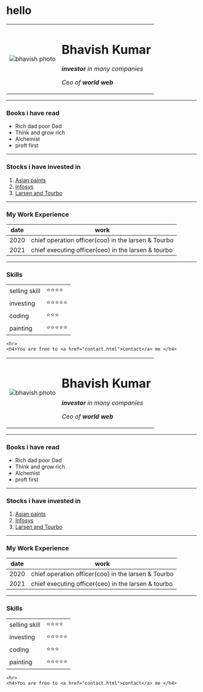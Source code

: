 # hello<!DOCTYPE html>
<html lang="en">
<head>
    <meta charset="UTF-8">
    <meta http-equiv="X-UA-Compatible" content="IE=edge">
    <meta name="viewport" content="width=device-width, initial-scale=1.0">
    <title>Document</title>
</head>
<body>
    <table cellspacing="20" >
        <tr>
            <td><img src="bhavish photo.png" alt="bhavish photo"></td>
            <td> <h1>Bhavish Kumar</h1>
                <p><em>  <strong>investor</strong> in many companies</em></p>
                <p><em>Ceo of <strong>world web </strong> </em></p></td>
        </tr>
    </table>
    <hr>
    <H3>Books i have read </H3>
    <ul>
        <li>Rich dad poor Dad </li>
        <li>Think and grow rich </li>
        <li>Alchemist</li>
        <li>proft first</li>
    </ul>
    <hr>
    <h3>Stocks i have invested in </h3>
    <ol>
        <li> <a href="asian.png">Asian paints</a> </li>
        <li><a href="infosys.png"> Infosys</a></li>
        <li><a href="larsen.gif">Larsen and Tourbo </a></li>
    </ol>
    <hr>
    <h3>My Work Experience</h3>
    <table >
        <thead>
            <tr>
                <th>date</th>
                <th>work</th>
            </tr>
        </thead>
        <tbody>
            <tr>
                <td>2020</td>
                <td>chief operation officer(coo) in the larsen & Tourbo</td>
            </tr>
            <tr>
                <td>2021</td>
                <td>chief executing officer(ceo) in the larsen & tourbo</td>
            </tr>
        </tbody>
    </table>
    <hr>
    <h3>Skills</h3>
    <table cellspacing="10" >
        <tr>
            <td>selling skill</td>
            <td>⭐⭐⭐⭐</td>
        </tr>
        <tr>
            <td>investing</td>
            <td>⭐⭐⭐⭐⭐</td>
        </tr>
        <tr>
            <td>coding</td>
            <td>⭐⭐⭐</td>
        </tr>
        <tr>
            <td>painting</td>
            <td>⭐⭐⭐⭐⭐</td>
        </tr>
    </table>
  
    <hr>
    <h4>You are free to <a href="contact.html">contact</a> me </h4>
</body>
</html>
<!DOCTYPE html>
<html lang="en">
<head>
    <meta charset="UTF-8">
    <meta http-equiv="X-UA-Compatible" content="IE=edge">
    <meta name="viewport" content="width=device-width, initial-scale=1.0">
    <title>Document</title>
</head>
<body>
    <table cellspacing="20" >
        <tr>
            <td><img src="bhavish photo.png" alt="bhavish photo"></td>
            <td> <h1>Bhavish Kumar</h1>
                <p><em>  <strong>investor</strong> in many companies</em></p>
                <p><em>Ceo of <strong>world web </strong> </em></p></td>
        </tr>
    </table>
    <hr>
    <H3>Books i have read </H3>
    <ul>
        <li>Rich dad poor Dad </li>
        <li>Think and grow rich </li>
        <li>Alchemist</li>
        <li>proft first</li>
    </ul>
    <hr>
    <h3>Stocks i have invested in </h3>
    <ol>
        <li> <a href="asian.png">Asian paints</a> </li>
        <li><a href="infosys.png"> Infosys</a></li>
        <li><a href="larsen.gif">Larsen and Tourbo </a></li>
    </ol>
    <hr>
    <h3>My Work Experience</h3>
    <table >
        <thead>
            <tr>
                <th>date</th>
                <th>work</th>
            </tr>
        </thead>
        <tbody>
            <tr>
                <td>2020</td>
                <td>chief operation officer(coo) in the larsen & Tourbo</td>
            </tr>
            <tr>
                <td>2021</td>
                <td>chief executing officer(ceo) in the larsen & tourbo</td>
            </tr>
        </tbody>
    </table>
    <hr>
    <h3>Skills</h3>
    <table cellspacing="10" >
        <tr>
            <td>selling skill</td>
            <td>⭐⭐⭐⭐</td>
        </tr>
        <tr>
            <td>investing</td>
            <td>⭐⭐⭐⭐⭐</td>
        </tr>
        <tr>
            <td>coding</td>
            <td>⭐⭐⭐</td>
        </tr>
        <tr>
            <td>painting</td>
            <td>⭐⭐⭐⭐⭐</td>
        </tr>
    </table>
  
    <hr>
    <h4>You are free to <a href="contact.html">contact</a> me </h4>
</body>
</html>
